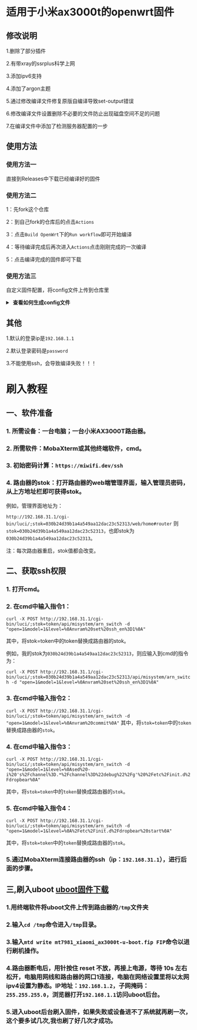 # 适用于小米ax3000t的openwrt固件

## 修改说明

1.删除了部分插件 

2.有带xray的ssrplus科学上网 

3.添加ipv6支持 

4.添加了argon主题 

5.通过修改编译文件修复原版自编译导致set-output错误

6.修改编译文件设置删除不必要的文件防止出现磁盘空间不足的问题

7.在编译文件中添加了检测服务器配置的一步

## 使用方法

### 使用方法一

直接到Releases中下载已经编译好的固件

### 使用方法二

1：先fork这个仓库

2：到自己fork的仓库后的点击`Actions`

3：点击`Build OpenWrt`下的`Run workflow`即可开始编译

4：等待编译完成后再次进入`Actions`点击刚刚完成的一次编译

5：点击编译完成的固件即可下载

### 使用方法三

自定义固件配置，将config文件上传到仓库里
<details>
<summary><b>&nbsp;查看如何生成config文件</b></summary>

1. 首先装好 Linux 系统，推荐 Debian 11 或 Ubuntu LTS

2. 安装编译依赖环境

   ```bash
   sudo apt update -y
   sudo apt full-upgrade -y
   sudo apt install -y ack antlr3 asciidoc autoconf automake autopoint binutils bison build-essential \
   bzip2 ccache cmake cpio curl device-tree-compiler fastjar flex gawk gettext gcc-multilib g++-multilib \
   git gperf haveged help2man intltool libc6-dev-i386 libelf-dev libglib2.0-dev libgmp3-dev libltdl-dev \
   libmpc-dev libmpfr-dev libncurses5-dev libncursesw5-dev libreadline-dev libssl-dev libtool lrzsz \
   mkisofs msmtp nano ninja-build p7zip p7zip-full patch pkgconf python2.7 python3 python3-pyelftools \
   libpython3-dev qemu-utils rsync scons squashfs-tools subversion swig texinfo uglifyjs upx-ucl unzip \
   vim wget xmlto xxd zlib1g-dev
   ```

3. 下载源代码，更新 feeds 并安装到本地

   ```bash
   git clone https://github.com/coolsnowwolf/lede
   cd lede
   ./scripts/feeds update -a
   ./scripts/feeds install -a
   ```

4. 复制 diy-script.sh 文件内所有内容到命令行，添加自定义插件和自定义设置

5. 命令行输入 `make menuconfig` 选择配置，选好配置后导出差异部分到 seed.config 文件

   ```bash
   make defconfig
   ./scripts/diffconfig.sh > seed.config
   ```

7. 命令行输入 `cat seed.config` 查看这个文件，也可以用文本编辑器打开

8. 复制 seed.config 文件内所有内容到 configs 目录对应文件中覆盖就可以了

   **如果看不懂编译界面可以参考 YouTube 视频：[软路由固件 OpenWrt 编译界面设置](https://www.youtube.com/watch?v=jEE_J6-4E3Y&list=WL&index=7)**
</details>

## 其他

1.默认的登录ip是`192.168.1.1`

2.默认登录密码是`password`

3.不能使用ssh，会导致编译失败！！！

# 刷入教程
## 一、软件准备

### 1. 所需设备：一台电脑；一台小米AX3000T路由器。

### 2. 所需软件：MobaXterm或其他终端软件，cmd。

### 3. 初始密码计算：`https://miwifi.dev/ssh`

### 4. 路由器的stok：打开路由器的web端管理界面，输入管理员密码，从上方地址栏即可获得stok。

例如，管理界面地址为：

`http://192.168.31.1/cgi-bin/luci/;stok=030b24d39b1a4a549aa12dac23c52313/web/home#router`
    则`stok=030b24d39b1a4a549aa12dac23c52313`，也即stok为`030b24d39b1a4a549aa12dac23c52313`。

注：每次路由器重启，stok值都会改变。


## 二、获取ssh权限

### 1. 打开cmd。

### 2. 在cmd中输入指令1：

`curl -X POST http://192.168.31.1/cgi-bin/luci/;stok=token/api/misystem/arn_switch -d "open=1&model=1&level=%0Anvram%20set%20ssh_en%3D1%0A"`

其中，将stok=token中的token替换成路由器的stok。

例如，我的stok为`030b24d39b1a4a549aa12dac23c52313`，则应输入到cmd的指令为：

`curl -X POST http://192.168.31.1/cgi-bin/luci/;stok=030b24d39b1a4a549aa12dac23c52313/api/misystem/arn_switch -d "open=1&model=1&level=%0Anvram%20set%20ssh_en%3D1%0A"`

### 3. 在cmd中输入指令2：

`curl -X POST http://192.168.31.1/cgi-bin/luci/;stok=token/api/misystem/arn_switch -d "open=1&model=1&level=%0Anvram%20commit%0A"`
    其中，将`stok=token`中的`token`替换成路由器的`stok`。

### 4. 在cmd中输入指令3：

`curl -X POST http://192.168.31.1/cgi-bin/luci/;stok=token/api/misystem/arn_switch -d "open=1&model=1&level=%0Ased%20-i%20's%2Fchannel%3D.*%2Fchannel%3D%22debug%22%2Fg'%20%2Fetc%2Finit.d%2Fdropbear%0A"`

其中，将`stok=token`中的`token`替换成路由器的`stok`。

### 5. 在cmd中输入指令4：

`curl -X POST http://192.168.31.1/cgi-bin/luci/;stok=token/api/misystem/arn_switch -d "open=1&model=1&level=%0A%2Fetc%2Finit.d%2Fdropbear%20start%0A"`

其中，将`stok=token`中的`token`替换成路由器的`stok`。

### 5.通过MobaXterm连接路由器的ssh（ip：`192.168.31.1`），进行后面的步骤。

## 三,刷入uboot [uboot固件下载](https://wwk.lanzouo.com/iL71O1nk1p3e)

### 1.用终端软件将uboot文件上传到路由器的`/tmp`文件夹

### 2.输入`cd /tmp`命令进入`/tmp`目录。

### 3.输入`mtd write mt7981_xiaomi_ax3000t-u-boot.fip FIP`命令以进行刷机操作。

### 4.路由器断电后，用针按住 reset 不放，再接上电源，等待 10s 左右松开，电脑用网线和路由器的网口1连接，电脑在网络设置里将以太网ipv4设置为静态。IP地址：`192.168.1.2`，子网掩码：`255.255.255.0`，浏览器打开`192.168.1.1`访问uboot后台。

### 5.进入uboot后台刷入固件，如果失败或设备进不了系统就再刷一次，这个要多试几次,我也刷了好几次才成功。
